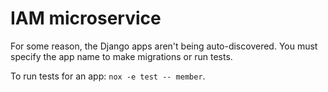 # IAM microservice

For some reason, the Django apps aren't being auto-discovered.
You must specify the app name to make migrations or run tests.

To run tests for an app: `nox -e test -- member`.
